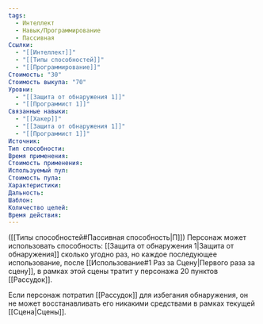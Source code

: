 ```yaml
---
tags:
  - Интеллект
  - Навык/Программирование
  - Пассивная
Ссылки:
  - "[[Интеллект]]"
  - "[[Типы способностей]]"
  - "[[Программирование]]"
Стоимость: "30"
Стоимость выкупа: "70"
Уровни:
  - "[[Защита от обнаружения 1]]"
  - "[[Программист 1]]"
Связанные навыки:
  - "[[Хакер]]"
  - "[[Защита от обнаружения 1]]"
  - "[[Программист 1]]"
Источник:
Тип способности:
Время применения:
Стоимость применения:
Используемый пул:
Стоимость пула:
Характеристики:
Дальность:
Шаблон:
Количество целей:
Время действия:
---
```

([[Типы способностей#Пассивная способность|П]]) Персонаж может использовать способность: [[Защита от обнаружения 1|Защита от обнаружения]] сколько угодно раз, но каждое последующее использование, после [[Использование#1 Раз за Сцену|Первого раза за сцену]], в рамках этой сцены тратит у персонажа 20 пунктов [[Рассудок]]. 

Если персонаж потратил [[Рассудок]] для избегания обнаружения, он не может восстанавливать его никакими средствами в рамках текущей [[Сцена|Сцены]]. 